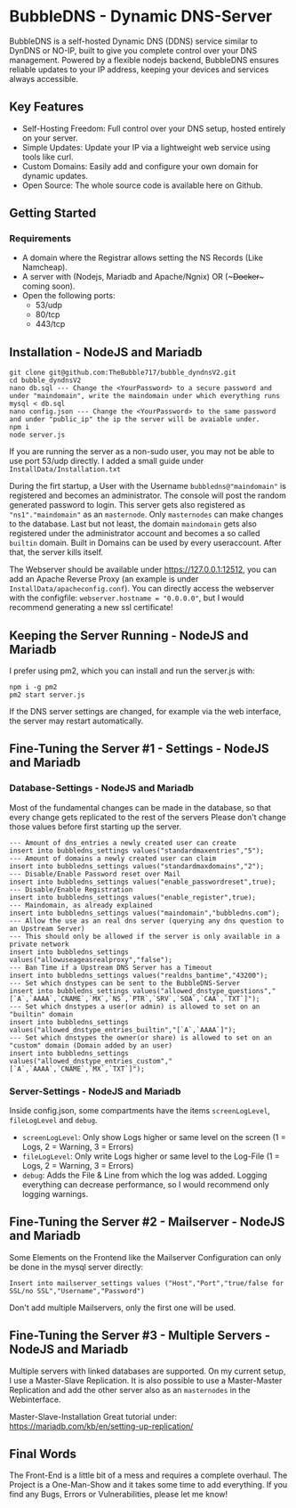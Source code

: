 # BubbleDNS - Dynamic DNS-Server

BubbleDNS is a self-hosted Dynamic DNS (DDNS) service similar to DynDNS or NO-IP, built to give you complete control over your DNS management. Powered by a flexible nodejs backend, BubbleDNS ensures reliable updates to your IP address, keeping your devices and services always accessible.


## Key Features
* Self-Hosting Freedom: Full control over your DNS setup, hosted entirely on your server.
* Simple Updates: Update your IP via a lightweight web service using tools like curl.
* Custom Domains: Easily add and configure your own domain for dynamic updates.
* Open Source: The whole source code is available here on Github.


## Getting Started
### Requirements
* A domain where the Registrar allows setting the NS Records (Like Namcheap).
* A server with (Nodejs, Mariadb and Apache/Ngnix) OR (~~~Docker~~~ coming soon).
* Open the following ports:
    * 53/udp
    * 80/tcp
    * 443/tcp


## Installation - NodeJS and Mariadb

```
git clone git@github.com:TheBubble717/bubble_dyndnsV2.git
cd bubble_dyndnsV2
nano db.sql --- Change the <YourPassword> to a secure password and under "maindomain", write the maindomain under which everything runs
mysql < db.sql
nano config.json --- Change the <YourPassword> to the same password and under "public_ip" the ip the server will be avaiable under.
npm i
node server.js
```

If you are running the server as a non-sudo user, you may not be able to use port 53/udp directly. I added a small guide under `InstallData/Installation.txt`

During the firt startup, a User with the Username `bubbledns@"maindomain"` is registered and becomes an administrator. The console will post the random generated password to login.
This server gets also registered as `"ns1"."maindomain"` as an `masternode`. Only `masternodes` can make changes to the database.
Last but not least, the domain `maindomain` gets also registered under the administrator account and becomes a so called `builtin` domain.
Built in Domains can be used by every useraccount. After that, the server kills itself.

The Webserver should be available under https://127.0.0.1:12512, you can add an Apache Reverse Proxy (an example is under `InstallData/apacheconfig.conf`).
You can directly access the webserver with the configfile: `webserver.hostname = "0.0.0.0"`, but I would recommend generating a new ssl certificate!

## Keeping the Server Running - NodeJS and Mariadb

I prefer using pm2, which you can install and run the server.js with:

```
npm i -g pm2
pm2 start server.js
```
If the DNS server settings are changed, for example via the web interface, the server may restart automatically.


## Fine-Tuning the Server #1 - Settings - NodeJS and Mariadb

### Database-Settings - NodeJS and Mariadb
Most of the fundamental changes can be made in the database, so that every change gets replicated to the rest of the servers
Please don't change those values before first starting up the server.
```
--- Amount of dns_entries a newly created user can create
insert into bubbledns_settings values("standardmaxentries","5");  
--- Amount of domains a newly created user can claim
insert into bubbledns_settings values("standardmaxdomains","2");  
--- Disable/Enable Password reset over Mail
insert into bubbledns_settings values("enable_passwordreset",true); 
--- Disable/Enable Registration
insert into bubbledns_settings values("enable_register",true);    
--- Maindomain, as already explained
insert into bubbledns_settings values("maindomain","bubbledns.com"); 
--- Allow the use as an real dns server (querying any dns question to an Upstream Server)
--- This should only be allowed if the server is only available in a private network
insert into bubbledns_settings values("allowuseageasrealproxy","false");
--- Ban Time if a Upstream DNS Server has a Timeout
insert into bubbledns_settings values("realdns_bantime","43200");
--- Set which dnstypes can be sent to the BubbleDNS-Server
insert into bubbledns_settings values("allowed_dnstype_questions","[`A`,`AAAA`,`CNAME`,`MX`,`NS`,`PTR`,`SRV`,`SOA`,`CAA`,`TXT`]");
--- Set which dnstypes a user(or admin) is allowed to set on an "builtin" domain
insert into bubbledns_settings values("allowed_dnstype_entries_builtin","[`A`,`AAAA`]");
--- Set which dnstypes the owner(or share) is allowed to set on an "custom" domain (Domain added by an user)
insert into bubbledns_settings values("allowed_dnstype_entries_custom","[`A`,`AAAA`,`CNAME`,`MX`,`TXT`]");
```

### Server-Settings - NodeJS and Mariadb
Inside config.json, some compartments have the items `screenLogLevel`, `fileLogLevel` and `debug`.
* `screenLogLevel`: Only show Logs higher or same level on the screen (1 = Logs, 2 = Warning, 3 = Errors)
* `fileLogLevel`: Only write Logs higher or same level to the Log-File (1 = Logs, 2 = Warning, 3 = Errors)
* `debug`: Adds the File & Line from which the log was added.
Logging everything can decrease performance, so I would recommend only logging warnings.


## Fine-Tuning the Server #2 - Mailserver - NodeJS and Mariadb
Some Elements on the Frontend like the Mailserver Configuration can only be done in the mysql server directly:
```
Insert into mailserver_settings values ("Host","Port","true/false for SSL/no SSL","Username","Password")
```
Don't add multiple Mailservers, only the first one will be used.

## Fine-Tuning the Server #3 - Multiple Servers - NodeJS and Mariadb
Multiple servers with linked databases are supported.
On my current setup, I use a Master-Slave Replication. It is also possible to use a Master-Master Replication and add the other server also as an `masternodes` in the Webinterface.

Master-Slave-Installation
Great tutorial under: https://mariadb.com/kb/en/setting-up-replication/

## Final Words
The Front-End is a little bit of a mess and requires a complete overhaul. The Project is a One-Man-Show and it takes some time to add everything. If you find any Bugs, Errors or Vulnerabilities, please let me know!